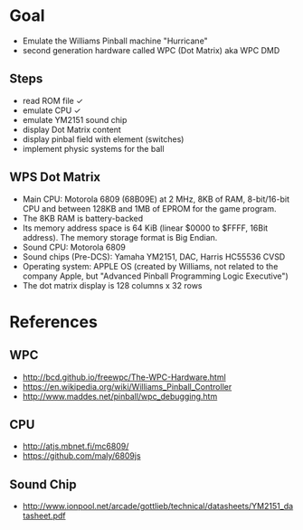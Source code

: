 # Goal

- Emulate the Williams Pinball machine "Hurricane"
- second generation hardware called WPC (Dot Matrix) aka WPC DMD

## Steps

- read ROM file ✓
- emulate CPU ✓
- emulate YM2151 sound chip
- display Dot Matrix content
- display pinbal field with element (switches)
- implement physic systems for the ball

## WPS Dot Matrix

- Main CPU: Motorola 6809 (68B09E) at 2 MHz, 8KB of RAM, 8-bit/16-bit CPU and between 128KB and 1MB of EPROM for the game program.
- The 8KB RAM is battery-backed
- Its memory address space is 64 KiB (linear $0000 to $FFFF, 16Bit address). The memory storage format is Big Endian.
- Sound CPU: Motorola 6809
- Sound chips (Pre-DCS): Yamaha YM2151, DAC, Harris HC55536 CVSD
- Operating system: APPLE OS (created by Williams, not related to the company Apple, but "Advanced Pinball Programming Logic Executive")
- The dot matrix display is 128 columns x 32 rows

# References

## WPC

- http://bcd.github.io/freewpc/The-WPC-Hardware.html
- https://en.wikipedia.org/wiki/Williams_Pinball_Controller
- http://www.maddes.net/pinball/wpc_debugging.htm

## CPU
- http://atjs.mbnet.fi/mc6809/
- https://github.com/maly/6809js

## Sound Chip
- http://www.ionpool.net/arcade/gottlieb/technical/datasheets/YM2151_datasheet.pdf
